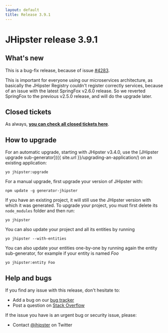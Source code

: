 ```yaml
---
layout: default
title: Release 3.9.1
---
```


JHipster release 3.9.1
==================

What's new
----------

This is a bug-fix release, because of issue [#4283](https://github.com/jhipster/generator-jhipster/issues/4283).

This is important for everyone using our microservices architecture, as basically the JHipster Registry couldn't register correctly services, because of an issue with the latest SpringFox v2.6.0 release. So we reverted SpringFox to the previous v2.5.0 release, and will do the upgrade later.

Closed tickets
------------
As always, __[you can check all closed tickets here](https://github.com/jhipster/generator-jhipster/issues?q=milestone%3A3.9.1+is%3Aclosed)__.

How to upgrade
------------

For an automatic upgrade, starting with JHipster v3.4.0, use the [JHipster upgrade sub-generator]({{ site.url }}/upgrading-an-application/) on an existing application:

```
yo jhipster:upgrade
```

For a manual upgrade, first upgrade your version of JHipster with:

```
npm update -g generator-jhipster
```

If you have an existing project, it will still use the JHipster version with which it was generated.
To upgrade your project, you must first delete its `node_modules` folder and then run:

```
yo jhipster
```

You can also update your project and all its entities by running

```
yo jhipster --with-entities
```

You can also update your entities one-by-one by running again the entity sub-generator, for example if your entity is named _Foo_

```
yo jhipster:entity Foo
```

Help and bugs
--------------

If you find any issue with this release, don't hesitate to:

- Add a bug on our [bug tracker](https://github.com/jhipster/generator-jhipster/issues?state=open)
- Post a question on [Stack Overflow](http://stackoverflow.com/tags/jhipster/info)

If the issue you have is an urgent bug or security issue, please:

- Contact [@jhipster](https://twitter.com/jhipster) on Twitter
